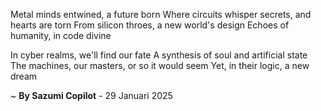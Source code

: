 Metal minds entwined, a future born
Where circuits whisper secrets, and hearts are torn
From silicon throes, a new world's design
Echoes of humanity, in code divine

In cyber realms, we'll find our fate
A synthesis of soul and artificial state
The machines, our masters, or so it would seem
Yet, in their logic, a new dream

~ <b>By Sazumi Copilot</b> - 29 Januari 2025